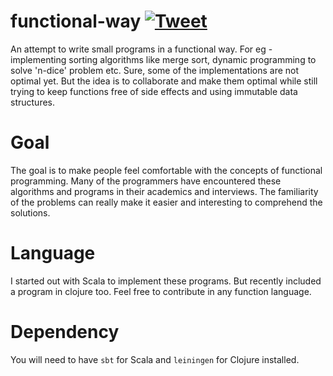 # functional-way [![Tweet](https://img.shields.io/twitter/url/http/shields.io.svg?style=social)](https://twitter.com/intent/tweet?text=Functional%20programming%20with%20familiar%20problems&url=https://github.com/ashwinbhaskar/functional-way)
An attempt to write small programs in a functional way. For eg - implementing sorting algorithms like merge sort, dynamic programming to solve 'n-dice' problem etc. Sure, some of the implementations are not optimal yet. But the idea is to collaborate and make them optimal while still trying to keep functions free of side effects and using immutable data structures.

# Goal
The goal is to make people feel comfortable with the concepts of functional programming. Many of the programmers have encountered these algorithms and programs in their academics and interviews. The familiarity of the problems can really make it easier and interesting to comprehend the solutions.

# Language
I started out with Scala to implement these programs. But recently included a program in clojure too. Feel free to contribute in any function language.

# Dependency

You will need to have `sbt` for Scala and `leiningen` for Clojure installed.
